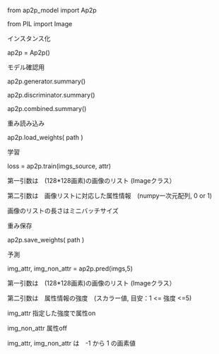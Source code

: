 from ap2p_model import Ap2p

from PIL import Image

インスタンス化

ap2p = Ap2p()


モデル確認用

ap2p.generator.summary()

ap2p.discriminator.summary()

ap2p.combined.summary()


重み読み込み

ap2p.load_weights( path )


学習

loss = ap2p.train(imgs_source, attr)

第一引数は　(128*128画素)の画像のリスト (Imageクラス）

第二引数は　画像リストに対応した属性情報　(numpy一次元配列, 0 or 1)

画像のリストの長さはミニバッチサイズ


重み保存

ap2p.save_weights( path )



予測 

img_attr, img_non_attr = ap2p.pred(imgs,5)

第一引数は　(128*128画素)の画像のリスト (Imageクラス）

第二引数は　属性情報の強度　(スカラー値, 目安：1 <= 強度 <=5)

img_attr 指定した強度で属性on

img_non_attr 属性off

img_attr, img_non_attr は　-1 から 1 の画素値